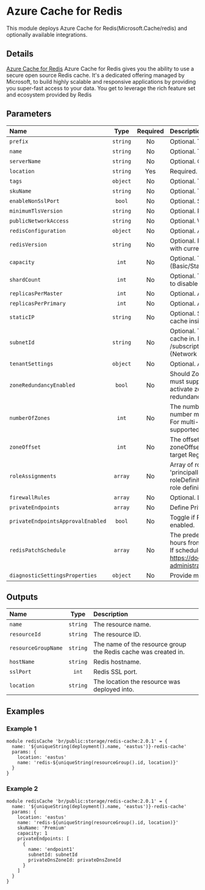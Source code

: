 # Azure Cache for Redis

This module deploys Azure Cache for Redis(Microsoft.Cache/redis) and optionally available integrations.

## Details

[Azure Cache for Redis](https://azure.microsoft.com/en-us/pricing/details/cache/)  Azure Cache for Redis gives you the ability to use a secure open source Redis cache. It's a dedicated offering managed by Microsoft, to build highly scalable and responsive applications by providing you super-fast access to your data. You get to leverage the rich feature set and ecosystem provided by Redis

## Parameters

| Name                              | Type     | Required | Description                                                                                                                                                                                                                                                                                                          |
| :-------------------------------- | :------: | :------: | :------------------------------------------------------------------------------------------------------------------------------------------------------------------------------------------------------------------------------------------------------------------------------------------------------------------- |
| `prefix`                          | `string` | No       | Optional. The prefix of the Redis cache resource name.                                                                                                                                                                                                                                                               |
| `name`                            | `string` | No       | Optional. The name of the Redis cache resource.                                                                                                                                                                                                                                                                      |
| `serverName`                      | `string` | No       | Optional. Override the name of the server.                                                                                                                                                                                                                                                                           |
| `location`                        | `string` | Yes      | Required. The location to deploy the Redis cache service.                                                                                                                                                                                                                                                            |
| `tags`                            | `object` | No       | Optional. Tags of the resource.                                                                                                                                                                                                                                                                                      |
| `skuName`                         | `string` | No       | Optional. The type of Redis cache to deploy.                                                                                                                                                                                                                                                                         |
| `enableNonSslPort`                | `bool`   | No       | Optional. Specifies whether the non-ssl Redis server port (6379) is enabled.                                                                                                                                                                                                                                         |
| `minimumTlsVersion`               | `string` | No       | Optional. Requires clients to use a specified TLS version (or higher) to connect.                                                                                                                                                                                                                                    |
| `publicNetworkAccess`             | `string` | No       | Optional. Whether or not public network access is allowed for this resource.                                                                                                                                                                                                                                         |
| `redisConfiguration`              | `object` | No       | Optional. All Redis Settings.                                                                                                                                                                                                                                                                                        |
| `redisVersion`                    | `string` | No       | Optional. Redis version. Only major version will be used in PUT/PATCH request with current valid values: (4, 6).                                                                                                                                                                                                     |
| `capacity`                        | `int`    | No       | Optional. The size of the Redis cache to deploy. Valid values: for C (Basic/Standard) family (0, 1, 2, 3, 4, 5, 6), for P (Premium) family (1, 2, 3, 4).                                                                                                                                                             |
| `shardCount`                      | `int`    | No       | Optional. The number of shards to be created on a Premium Cluster Cache. Set 0 to disable this feature.                                                                                                                                                                                                              |
| `replicasPerMaster`               | `int`    | No       | Optional. Amount of replicas to create per master for this Redis Cache.                                                                                                                                                                                                                                              |
| `replicasPerPrimary`              | `int`    | No       | Optional. Amount of replicas to create per primary for this Redis Cache.                                                                                                                                                                                                                                             |
| `staticIP`                        | `string` | No       | Optional. Static IP address. Optionally, may be specified when deploying a Redis cache inside an existing Azure Virtual Network; auto assigned by default.                                                                                                                                                           |
| `subnetId`                        | `string` | No       | Optional. The full resource ID of a subnet in a virtual network to deploy the Redis cache in. Example format: /subscriptions/{subscriptionId}/resourceGroups/{resourceGroupName}/Microsoft.{Network|ClassicNetwork}/VirtualNetworks/vnet1/subnets/subnet1.                                                           |
| `tenantSettings`                  | `object` | No       | Optional. A dictionary of tenant settings.                                                                                                                                                                                                                                                                           |
| `zoneRedundancyEnabled`           | `bool`   | No       | Should Zone Redundancy be enabled for this Redis Cache? The target Region must support availability zones, therefore even if this is set true, it will only activate zone redudancy in a supported region. Set this false to disable zone redundancy completely, regardless if a region supports availability zones. |
| `numberOfZones`                   | `int`    | No       | The number of logical zones to enable for the Redis Cache. The default is 3. The number must be a positive integer from 1 to 3. Use 1 for single-zoned resources. For multi-zoned resources, the value must be less than or equal to the number of supported zones.                                                  |
| `zoneOffset`                      | `int`    | No       | The offset from the starting logical availability zone. An error will be returned if zoneOffset plus numberOfZones exceeds the number of supported zones in the target Region.                                                                                                                                       |
| `roleAssignments`                 | `array`  | No       | Array of role assignment objects that contain the 'roleDefinitionIdOrName' and 'principalId' to define RBAC role assignments on this resource. In the roleDefinitionIdOrName attribute, you can provide either the display name of the role definition, or its fully qualified ID                                    |
| `firewallRules`                   | `array`  | No       | Optional. List of firewall rules to create on server.                                                                                                                                                                                                                                                                |
| `privateEndpoints`                | `array`  | No       | Define Private Endpoints that should be created for Azure Redis Cache.                                                                                                                                                                                                                                               |
| `privateEndpointsApprovalEnabled` | `bool`   | No       | Toggle if Private Endpoints manual approval for Azure Redis Cache should be enabled.                                                                                                                                                                                                                                 |
| `redisPatchSchedule`              | `array`  | No       | The predefined schedule for patching redis server. The Patch Window lasts for 5 hours from the start_hour_utc.<br />If schedule is not specified, the update can happen at any time. See https://docs.microsoft.com/en-us/azure/azure-cache-for-redis/cache-administration#schedule-updates-faq                      |
| `diagnosticSettingsProperties`    | `object` | No       | Provide mysql diagnostic settings properties.                                                                                                                                                                                                                                                                        |

## Outputs

| Name                | Type     | Description                                                    |
| :------------------ | :------: | :------------------------------------------------------------- |
| `name`              | `string` | The resource name.                                             |
| `resourceId`        | `string` | The resource ID.                                               |
| `resourceGroupName` | `string` | The name of the resource group the Redis cache was created in. |
| `hostName`          | `string` | Redis hostname.                                                |
| `sslPort`           | `int`    | Redis SSL port.                                                |
| `location`          | `string` | The location the resource was deployed into.                   |

## Examples

### Example 1

```bicep
module redisCache 'br/public:storage/redis-cache:2.0.1' = {
  name: '${uniqueString(deployment().name, 'eastus')}-redis-cache'
  params: {
    location: 'eastus'
    name: 'redis-${uniqueString(resourceGroup().id, location)}'
  }
}
```

### Example 2

```bicep
module redisCache 'br/public:storage/redis-cache:2.0.1' = {
  name: '${uniqueString(deployment().name, 'eastus')}-redis-cache'
  params: {
    location: 'eastus'
    name: 'redis-${uniqueString(resourceGroup().id, location)}'
    skuName: 'Premium'
    capacity: 1
    privateEndpoints: [
      {
        name: 'endpoint1'
        subnetId: subnetId
        privateDnsZoneId: privateDnsZoneId
      }
    ]
  }
}
```
